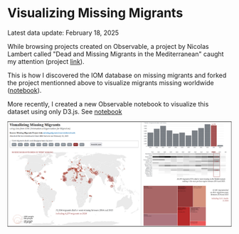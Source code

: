 # Visualizing Missing Migrants

Latest data update: February 18, 2025

While browsing projects created on Observable, a project by Nicolas Lambert called "Dead and Missing Migrants in the Mediterranean" caught my attention (project [link](https://observablehq.com/@neocartocnrs/dead-and-missing-migrants)). 

This is how I discovered the IOM database on missing migrants and forked the project mentionned above to visualize migrants missing worldwide ([notebook](https://observablehq.com/d/9bd19632957d127f)).

More recently, I created a new Observable notebook to visualize this dataset using only D3.js. See [notebook](https://observablehq.com/d/68b689c8063a0396)

![Map of the world showing migrants gone missing in 2024 as red circles](../img/migrants-died-missing-2024.png)
